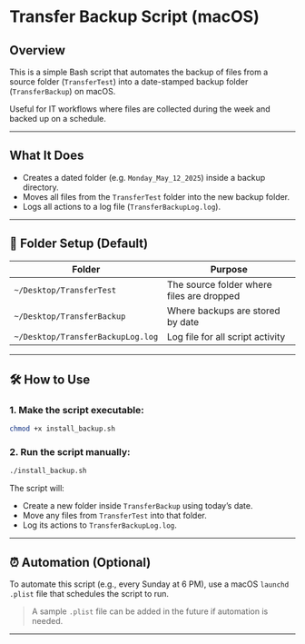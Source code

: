 # Transfer Backup Script (macOS)

## Overview
This is a simple Bash script that automates the backup of files from a source folder (`TransferTest`) into a date-stamped backup folder (`TransferBackup`) on macOS.

Useful for IT workflows where files are collected during the week and backed up on a schedule.

---

## What It Does
- Creates a dated folder (e.g. `Monday_May_12_2025`) inside a backup directory.
- Moves all files from the `TransferTest` folder into the new backup folder.
- Logs all actions to a log file (`TransferBackupLog.log`).

---

## 📁 Folder Setup (Default)
| Folder | Purpose |
|--------|---------|
| `~/Desktop/TransferTest` | The source folder where files are dropped |
| `~/Desktop/TransferBackup` | Where backups are stored by date |
| `~/Desktop/TransferBackupLog.log` | Log file for all script activity |

---

## 🛠️ How to Use

### 1. Make the script executable:
```bash
chmod +x install_backup.sh
```

### 2. Run the script manually:
```bash
./install_backup.sh
```

The script will:
- Create a new folder inside `TransferBackup` using today’s date.
- Move any files from `TransferTest` into that folder.
- Log its actions to `TransferBackupLog.log`.

---

## ⏰ Automation (Optional)

To automate this script (e.g., every Sunday at 6 PM), use a macOS `launchd` `.plist` file that schedules the script to run.

> A sample `.plist` file can be added in the future if automation is needed.

---
